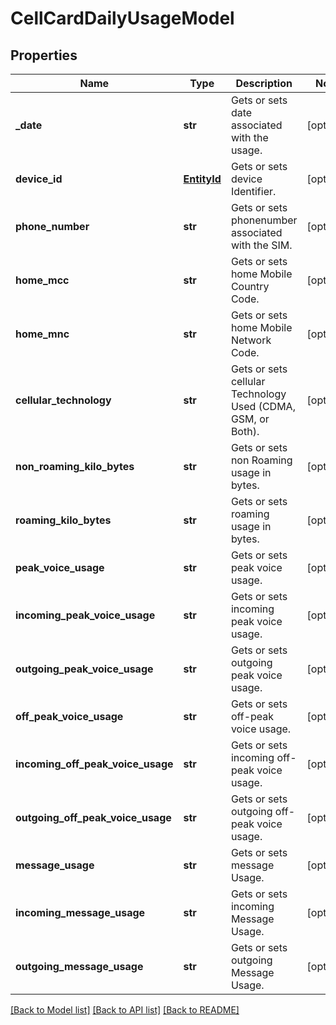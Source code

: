 # CellCardDailyUsageModel

## Properties
Name | Type | Description | Notes
------------ | ------------- | ------------- | -------------
**_date** | **str** | Gets or sets date associated with the usage. | [optional] 
**device_id** | [**EntityId**](EntityId.md) | Gets or sets device Identifier. | [optional] 
**phone_number** | **str** | Gets or sets phonenumber associated with the SIM. | [optional] 
**home_mcc** | **str** | Gets or sets home Mobile Country Code. | [optional] 
**home_mnc** | **str** | Gets or sets home Mobile Network Code. | [optional] 
**cellular_technology** | **str** | Gets or sets cellular Technology Used (CDMA, GSM, or Both). | [optional] 
**non_roaming_kilo_bytes** | **str** | Gets or sets non Roaming usage in bytes. | [optional] 
**roaming_kilo_bytes** | **str** | Gets or sets roaming usage in bytes. | [optional] 
**peak_voice_usage** | **str** | Gets or sets peak voice usage. | [optional] 
**incoming_peak_voice_usage** | **str** | Gets or sets incoming peak voice usage. | [optional] 
**outgoing_peak_voice_usage** | **str** | Gets or sets outgoing peak voice usage. | [optional] 
**off_peak_voice_usage** | **str** | Gets or sets off-peak voice usage. | [optional] 
**incoming_off_peak_voice_usage** | **str** | Gets or sets incoming off-peak voice usage. | [optional] 
**outgoing_off_peak_voice_usage** | **str** | Gets or sets outgoing off-peak voice usage. | [optional] 
**message_usage** | **str** | Gets or sets message Usage. | [optional] 
**incoming_message_usage** | **str** | Gets or sets incoming Message Usage. | [optional] 
**outgoing_message_usage** | **str** | Gets or sets outgoing Message Usage. | [optional] 

[[Back to Model list]](../README.md#documentation-for-models) [[Back to API list]](../README.md#documentation-for-api-endpoints) [[Back to README]](../README.md)


